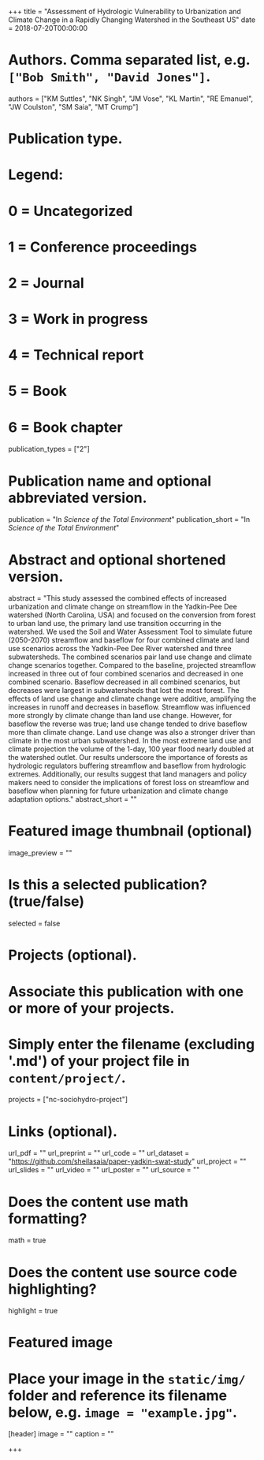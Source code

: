 +++
title = "Assessment of Hydrologic Vulnerability to Urbanization and Climate Change in a Rapidly Changing Watershed in the Southeast US"
date = 2018-07-20T00:00:00

# Authors. Comma separated list, e.g. `["Bob Smith", "David Jones"]`.
authors = ["KM Suttles", "NK Singh", "JM Vose", "KL Martin", "RE Emanuel", "JW Coulston", "SM Saia", "MT Crump"]

# Publication type.
# Legend:
# 0 = Uncategorized
# 1 = Conference proceedings
# 2 = Journal
# 3 = Work in progress
# 4 = Technical report
# 5 = Book
# 6 = Book chapter
publication_types = ["2"]

# Publication name and optional abbreviated version.
publication = "In *Science of the Total Environment*"
publication_short = "In *Science of the Total Environment*"

# Abstract and optional shortened version.
abstract = "This study assessed the combined effects of increased urbanization and climate change on streamflow in the Yadkin-Pee Dee watershed (North Carolina, USA) and focused on the conversion from forest to urban land use, the primary land use transition occurring in the watershed. We used the Soil and Water Assessment Tool to simulate future (2050-2070) streamflow and baseflow for four combined climate and land use scenarios across the Yadkin-Pee Dee River watershed and three subwatersheds. The combined scenarios pair land use change and climate change scenarios together. Compared to the baseline, projected streamflow increased in three out of four combined scenarios and decreased in one combined scenario. Baseflow decreased in all combined scenarios, but decreases were largest in subwatersheds that lost the most forest. The effects of land use change and climate change were additive, amplifying the increases in runoff and decreases in baseflow. Streamflow was influenced more strongly by climate change than land use change. However, for baseflow the reverse was true; land use change tended to drive baseflow more than climate change. Land use change was also a stronger driver than climate in the most urban subwatershed. In the most extreme land use and climate projection the volume of the 1-day, 100 year flood nearly doubled at the watershed outlet. Our results underscore the importance of forests as hydrologic regulators buffering streamflow and baseflow from hydrologic extremes. Additionally, our results suggest that land managers and policy makers need to consider the implications of forest loss on streamflow and baseflow when planning for future urbanization and climate change adaptation options."
abstract_short = ""

# Featured image thumbnail (optional)
image_preview = ""

# Is this a selected publication? (true/false)
selected = false

# Projects (optional).
#   Associate this publication with one or more of your projects.
#   Simply enter the filename (excluding '.md') of your project file in `content/project/`.
projects = ["nc-sociohydro-project"]

# Links (optional).
url_pdf = ""
url_preprint = ""
url_code = ""
url_dataset = "https://github.com/sheilasaia/paper-yadkin-swat-study"
url_project = ""
url_slides = ""
url_video = ""
url_poster = ""
url_source = ""

# Does the content use math formatting?
math = true

# Does the content use source code highlighting?
highlight = true

# Featured image
# Place your image in the `static/img/` folder and reference its filename below, e.g. `image = "example.jpg"`.
[header]
image = ""
caption = ""

+++
